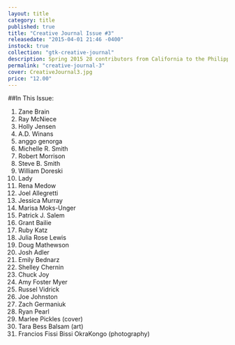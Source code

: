 ```yaml
---
layout: title
category: title
published: true
title: "Creative Journal Issue #3"
releasedate: "2015-04-01 21:46 -0400"
instock: true
collection: "gtk-creative-journal"
description: Spring 2015 28 contributors from California to the Philippines
permalink: "creative-journal-3"
cover: CreativeJournal3.jpg
price: "12.00"
---
```




##In This Issue:
1. Zane Brain
2. Ray McNiece
3. Holly Jensen
4. A.D. Winans
5. anggo genorga
6. Michelle R. Smith
7. Robert Morrison
8. Steve B. Smith
9. William Doreski
10. Lady
11. Rena Medow
12. Joel Allegretti
13. Jessica Murray
14. Marisa Moks-Unger
15. Patrick J. Salem
16. Grant Bailie
17. Ruby Katz
18. Julia Rose Lewis
19. Doug Mathewson
20. Josh Adler
21. Emily Bednarz
22. Shelley Chernin
23. Chuck Joy
24. Amy Foster Myer
25. Russel Vidrick
26. Joe Johnston
27. Zach Germaniuk
28. Ryan Pearl
29. Marlee Pickles (cover)
30. Tara Bess Balsam (art)
31. Francios Fissi Bissi OkraKongo (photography)
